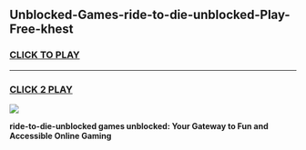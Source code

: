 
## Unblocked-Games-ride-to-die-unblocked-Play-Free-khest
<h3>
<a href="https://premium76.site?title=ride-to-die-unblocked&ref=21A">CLICK TO PLAY</a></h3>
<hr>

<h3>
<a href="https://premium76.site?title=ride-to-die-unblocked&ref=21A">CLICK 2 PLAY</a>
  
</h3>

<a href="https://premium76.site?title=ride-to-die-unblocked&ref=21A"><img src="https://clearcache.store/games.png"></a>


**ride-to-die-unblocked games unblocked: Your Gateway to Fun and Accessible Online Gaming**
